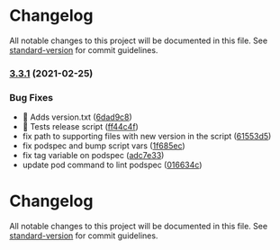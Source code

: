 # Changelog

All notable changes to this project will be documented in this file. See [standard-version](https://github.com/conventional-changelog/standard-version) for commit guidelines.

### [3.3.1](https://github.com/natura-cosmeticos/natds-ios/compare/3.3.0...3.3.1) (2021-02-25)


### Bug Fixes

* 🐛 Adds version.txt ([6dad9c8](https://github.com/natura-cosmeticos/natds-ios/commit/6dad9c861ad483d3e7258f317b7f924df1ed05c2))
* 🐛 Tests release script ([ff44c4f](https://github.com/natura-cosmeticos/natds-ios/commit/ff44c4ff8c44d9c1aef8f499ac136dc07847e4a7))
* fix path to supporting files with new version in the script ([61553d5](https://github.com/natura-cosmeticos/natds-ios/commit/61553d5edb73b2095c61711b149d449199ac9a51))
* fix podspec and bump script vars ([1f685ec](https://github.com/natura-cosmeticos/natds-ios/commit/1f685ec48db2964a50f13e6db668102b7c57f330))
* fix tag variable on podspec ([adc7e33](https://github.com/natura-cosmeticos/natds-ios/commit/adc7e332e3ca75e57e92a16b6a4e3ac7ff3d71ef))
* update pod command to lint podspec ([016634c](https://github.com/natura-cosmeticos/natds-ios/commit/016634c5c42eeec514ba09ab57fcefed93e51f69))

# Changelog

All notable changes to this project will be documented in this file. See [standard-version](https://github.com/conventional-changelog/standard-version) for commit guidelines.
